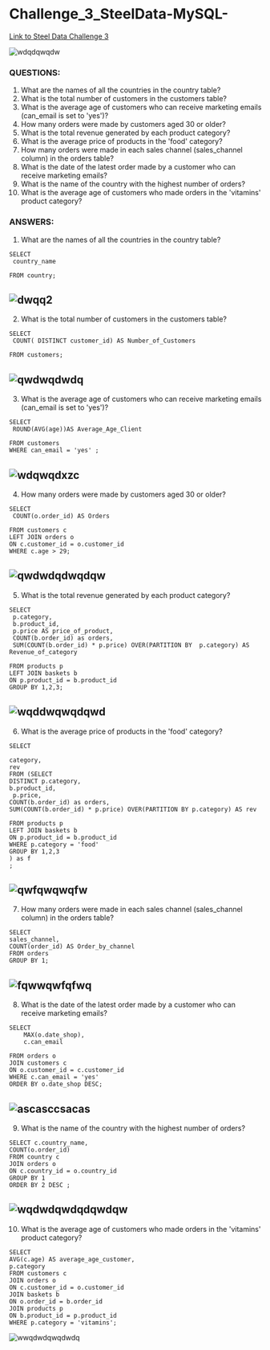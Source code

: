 # Challenge_3_SteelData-MySQL-
[Link to Steel Data Challenge 3](https://steeldata.org.uk/sql3.html)


![wdqdqwqdw](https://github.com/mfernandezcean/Challenge_3_SteelData-MySQL-/assets/105746149/c8253233-6a9d-44af-ae8f-714e10944710)

### QUESTIONS:
 1. What are the names of all the countries in the country table?
 2. What is the total number of customers in the customers table?
 3. What is the average age of customers who can receive marketing emails (can_email is set to 'yes')?
 4. How many orders were made by customers aged 30 or older?
 5. What is the total revenue generated by each product category?
 6. What is the average price of products in the 'food' category?
 7. How many orders were made in each sales channel (sales_channel column) in the orders table?
 8. What is the date of the latest order made by a customer who can receive marketing emails?
 9. What is the name of the country with the highest number of orders?
 10. What is the average age of customers who made orders in the 'vitamins' product category? 

### ANSWERS:


1. What are the names of all the countries in the country table?

```
SELECT
 country_name

FROM country;
```
![dwqq2](https://github.com/mfernandezcean/Challenge_3_SteelData-MySQL-/assets/105746149/4e1cfdb9-bd06-471f-93d0-764ad3d3c266)
--
 2. What is the total number of customers in the customers table?

```
SELECT
 COUNT( DISTINCT customer_id) AS Number_of_Customers

FROM customers;
```

![qwdwqdwdq](https://github.com/mfernandezcean/Challenge_3_SteelData-MySQL-/assets/105746149/d28d1850-e954-433c-ae95-3ec269939856)
--
 3. What is the average age of customers who can receive marketing emails (can_email is set to 'yes')?

```
SELECT 
 ROUND(AVG(age))AS Average_Age_Client

FROM customers
WHERE can_email = 'yes' ;
```

![wdqwqdxzc](https://github.com/mfernandezcean/Challenge_3_SteelData-MySQL-/assets/105746149/61ee8b4a-77d4-4415-a90b-99c6f76f07ae)
--
 4. How many orders were made by customers aged 30 or older?

```
SELECT
 COUNT(o.order_id) AS Orders

FROM customers c
LEFT JOIN orders o
ON c.customer_id = o.customer_id
WHERE c.age > 29;
```

![qwdwdqdwqdqw](https://github.com/mfernandezcean/Challenge_3_SteelData-MySQL-/assets/105746149/2b018199-65f5-4ea6-9539-bab12ce57b73)
--
 5. What is the total revenue generated by each product category?

```
SELECT 
 p.category,
 b.product_id,
 p.price AS price_of_product,
 COUNT(b.order_id) as orders,
 SUM(COUNT(b.order_id) * p.price) OVER(PARTITION BY  p.category) AS Revenue_of_category

FROM products p
LEFT JOIN baskets b
ON p.product_id = b.product_id
GROUP BY 1,2,3;
```

![wqddwqwqdqwd](https://github.com/mfernandezcean/Challenge_3_SteelData-MySQL-/assets/105746149/bcc67ad3-f7f0-4903-a9a1-8928d095d90c)
--

 6. What is the average price of products in the 'food' category?

```
SELECT

category,
rev
FROM (SELECT 
DISTINCT p.category,
b.product_id,
 p.price,
COUNT(b.order_id) as orders,
SUM(COUNT(b.order_id) * p.price) OVER(PARTITION BY p.category) AS rev

FROM products p
LEFT JOIN baskets b
ON p.product_id = b.product_id
WHERE p.category = 'food'
GROUP BY 1,2,3
) as f
;
```
![qwfqwqwqfw](https://github.com/mfernandezcean/Challenge_3_SteelData-MySQL-/assets/105746149/46d333e3-a5c8-4e07-a9ba-d94ae9839a93)
--

 7. How many orders were made in each sales channel (sales_channel column) in the orders table?

```
SELECT
sales_channel, 
COUNT(order_id) AS Order_by_channel
FROM orders
GROUP BY 1;
```
![fqwwqwfqfwq](https://github.com/mfernandezcean/Challenge_3_SteelData-MySQL-/assets/105746149/9ae68105-8f48-42e7-aa60-8ac4c3ff11d8)
--

 8. What is the date of the latest order made by a customer who can receive marketing emails?

```
SELECT 
	MAX(o.date_shop),
	c.can_email

FROM orders o 
JOIN customers c
ON o.customer_id = c.customer_id
WHERE c.can_email = 'yes'
ORDER BY o.date_shop DESC;
```
![ascasccsacas](https://github.com/mfernandezcean/Challenge_3_SteelData-MySQL-/assets/105746149/4820b14e-f679-43f3-9c5a-2350508c9cde)
--

 9. What is the name of the country with the highest number of orders?
    
```
SELECT c.country_name,
COUNT(o.order_id)
FROM country c
JOIN orders o
ON c.country_id = o.country_id
GROUP BY 1
ORDER BY 2 DESC ;
```

![wqdwdqwdqdqwdqw](https://github.com/mfernandezcean/Challenge_3_SteelData-MySQL-/assets/105746149/d21d6586-cc75-4a3f-b617-9a3d4a6e69bb)
--

 10. What is the average age of customers who made orders in the 'vitamins' product category?

```
SELECT 
AVG(c.age) AS average_age_customer,
p.category
FROM customers c
JOIN orders o 
ON c.customer_id = o.customer_id
JOIN baskets b 
ON o.order_id = b.order_id
JOIN products p 
ON b.product_id = p.product_id
WHERE p.category = 'vitamins';
```

![wwqdwdqwqdwdq](https://github.com/mfernandezcean/Challenge_3_SteelData-MySQL-/assets/105746149/e3f2c98a-8d41-4b44-96e1-f8ee50ed09fe)


